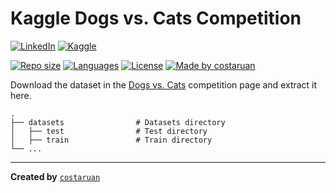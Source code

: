 # Kaggle Dogs vs. Cats Competition

[![LinkedIn](https://img.shields.io/badge/LinkedIn-0077B5?style=for-the-badge&logo=linkedin&logoColor=FFFFFF)](https://www.linkedin.com/in/costaruan/)
[![Kaggle](https://img.shields.io/badge/Kaggle-20BEFF?style=for-the-badge&logo=kaggle&logoColor=FFFFFF)](https://www.kaggle.com/costaruan/)

[![Repo size](https://img.shields.io/github/repo-size/costaruan/kaggle-dogs-vs-cats-competition)](https://github.com/costaruan/kaggle-dogs-vs-cats-competition/)
[![Languages](https://img.shields.io/github/languages/count/costaruan/kaggle-dogs-vs-cats-competition)](https://github.com/costaruan/kaggle-dogs-vs-cats-competition/)
[![License](https://img.shields.io/github/license/costaruan/kaggle-dogs-vs-cats-competition)](https://github.com/costaruan/kaggle-dogs-vs-cats-competition/blob/master/LICENSE.md)
[![Made by costaruan](https://img.shields.io/badge/made%20by-costaruan-green)](https://github.com/costaruan/kaggle-dogs-vs-cats-competition/)

Download the dataset in the [Dogs vs. Cats](https://www.kaggle.com/c/dogs-vs-cats) competition page and extract it here.

    .
    ├── datasets                # Datasets directory
    │   ├── test                # Test directory
    │   ├── train               # Train directory
    └── ...

---

**Created by** [`costaruan`](https://costaruan.dev/)
